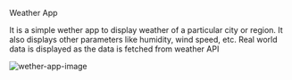Weather App

It is a simple wether app to display weather of a particular city or region.
It also displays other parameters like humidity, wind speed, etc.
Real world data is displayed as the data is fetched from weather API

![wether-app-image](https://github.com/Alwazf99/Weather_App/assets/130221112/9273dcd6-cb30-425b-b344-d67e43172a32)
